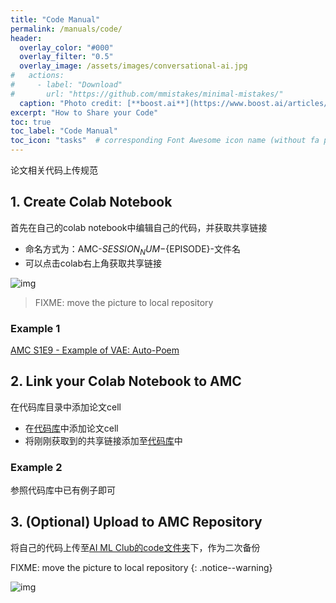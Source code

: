 ```yaml
---
title: "Code Manual"
permalink: /manuals/code/
header:
  overlay_color: "#000"
  overlay_filter: "0.5"
  overlay_image: /assets/images/conversational-ai.jpg
#   actions:
#     - label: "Download"
#       url: "https://github.com/mmistakes/minimal-mistakes/"
  caption: "Photo credit: [**boost.ai**](https://www.boost.ai/articles/2018/10/17/six-ways-conversational-ai-will-enhance-your-company)"
excerpt: "How to Share your Code"
toc: true
toc_label: "Code Manual"
toc_icon: "tasks"  # corresponding Font Awesome icon name (without fa prefix)
---
```


论文相关代码上传规范

## 1. Create Colab Notebook

首先在自己的colab notebook中编辑自己的代码，并获取共享链接

- 命名方式为：AMC-${SESSION_NUM}-${EPISODE}-文件名
- 可以点击colab右上角获取共享链接

![img](http://ww1.sinaimg.cn/mw690/ca26ff18ly1fwjks7u0duj20bs04uweq.jpg)
> FIXME: move the picture to local repository

### Example 1

[AMC S1E9 - Example of VAE: Auto-Poem](https://colab.research.google.com/drive/1RnUGJcLs_Fqlo5Gq16WPWs0U6a_XhoNX)

## 2. Link your Colab Notebook to AMC

在代码库目录中添加论文cell

- 在[代码库](https://colab.research.google.com/drive/1AO3bwIgzfy63ty8OSSgUPRG1PIii3oo_#scrollTo=6fvydVga7T0_)中添加论文cell
- 将刚刚获取到的共享链接添加至[代码库](https://colab.research.google.com/drive/1AO3bwIgzfy63ty8OSSgUPRG1PIii3oo_#scrollTo=6fvydVga7T0_)中

### Example 2

参照代码库中已有例子即可

## 3. (Optional) Upload to AMC Repository

将自己的代码上传至[AI ML Club的code文件夹](https://github.com/BUPT/ai-ml.club/code)下，作为二次备份

FIXME: move the picture to local repository
{: .notice--warning}

![img](http://ww1.sinaimg.cn/mw690/ca26ff18ly1fwjkv7bn49j21ey0lqmzh.jpg)
